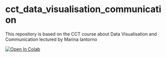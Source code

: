# cct_data_visualisation_communication
This repository is based on the CCT course about Data Visualisation and Communication lectured by Marina Iantorno

[![Open In Colab](https://colab.research.google.com/assets/colab-badge.svg)](https://colab.research.google.com/drive/1JsM1JRrJ8H092UvQRJPosZJbW4xaYOHM?usp=sharing)
